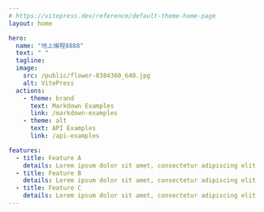 ```yaml
---
# https://vitepress.dev/reference/default-theme-home-page
layout: home

hero:
  name: "地上编程8888"
  text: " "
  tagline: 
  image: 
    src: /public/flower-8384360_640.jpg
    alt: VitePress  
  actions:
    - theme: brand
      text: Markdown Examples
      link: /markdown-examples
    - theme: alt
      text: API Examples
      link: /api-examples

features:
  - title: Feature A
    details: Lorem ipsum dolor sit amet, consectetur adipiscing elit
  - title: Feature B
    details: Lorem ipsum dolor sit amet, consectetur adipiscing elit
  - title: Feature C
    details: Lorem ipsum dolor sit amet, consectetur adipiscing elit
---
```



